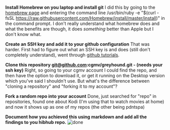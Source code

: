 **Install Homebrew on you laptop and install git**
I did this by going to the [homebrew page](http://brew.sh/) and entering the command line /usr/bin/ruby -e "$(curl -fsSL https://raw.githubusercontent.com/Homebrew/install/master/install)" in the command prompt. I don't really understand what homebrew does and what the benefits are though, it does _something_ better than Apple but I don't know what.

**Create an SSH key and add it to your github configuration** 
That was harder. First had to figure out what an SSH key is and does (still don't completely understand), went through [github tutorials](https://help.github.com/articles/generating-a-new-ssh-key-and-adding-it-to-the-ssh-agent/).

**Clone this repository git@github.com:cgmv/greyhound.git - (needs your ssh key)**
Right, so going to your cgmv account I could find the repo, and then have the option to download it, or get it running on the Desktop version which you've said I shouldn't use. But what's the difference between "cloning a repository" and "forking it to my account"?

**Fork a random repo into your account**
Done, just searched for "repo" in repositories, found one about Kodi (I'm using that to watch movies at home) and now it shows up as one of my repos (the other being pdntspa)

**Document how you achieved this using markdown and add all the findings to you hibhub repo.**
![done](http://www.kidsindustries.com/files/large/7e67fc67bcfd578da574731d43df9dd5.png)
